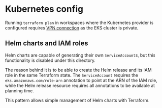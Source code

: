 # Kubernetes config

Running `terraform plan` in workspaces where the Kubernetes provider is configured requires [VPN connection][vpn] as the EKS cluster is private.

[vpn]: ../../bootstrap/client_vpn.md

## Helm charts and IAM roles

Helm charts are capable of generating their own `ServiceAccount`s, but this functionality is disabled under this directory.

The reason behind it is to be able to create the Helm release and its IAM role in the same Terraform state.
The `ServiceAccount` requires the `eks.amazonaws.com/role-arn` annotation to point at the ARN of the IAM role,
while the Helm release resource requires all annotations to be available at planning time.

This pattern allows simple management of Helm charts with Terraform.
